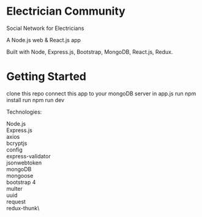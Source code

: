 # Electrician Community
Social Network for Electricians

A Node.js web & React.js app

Built with Node, Express.js, Bootstrap, MongoDB, React.js, Redux.

# Getting Started
clone this repo
connect this app to your mongoDB server in app.js
run npm install
run npm run dev



Technologies:

Node.js\
Express.js\
axios\
bcryptjs\
config\
express-validator\
jsonwebtoken\
mongoDB\
mongoose\
bootstrap 4\
multer\
uuid\
request\
redux-thunk\

